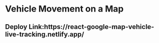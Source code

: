 <h1>Vehicle Movement on a Map</h1>
<h2>Deploy Link:https://react-google-map-vehicle-live-tracking.netlify.app/</h2>
